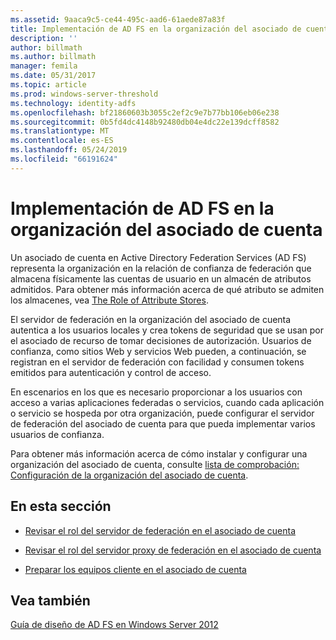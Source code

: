 ```yaml
---
ms.assetid: 9aaca9c5-ce44-495c-aad6-61aede87a83f
title: Implementación de AD FS en la organización del asociado de cuenta
description: ''
author: billmath
ms.author: billmath
manager: femila
ms.date: 05/31/2017
ms.topic: article
ms.prod: windows-server-threshold
ms.technology: identity-adfs
ms.openlocfilehash: bf21860603b3055c2ef2c9e7b77bb106eb06e238
ms.sourcegitcommit: 0b5fd4dc4148b92480db04e4dc22e139dcff8582
ms.translationtype: MT
ms.contentlocale: es-ES
ms.lasthandoff: 05/24/2019
ms.locfileid: "66191624"
---
```

# <a name="deploying-ad-fs-in-the-account-partner-organization"></a>Implementación de AD FS en la organización del asociado de cuenta

Un asociado de cuenta en Active Directory Federation Services \(AD FS\) representa la organización en la relación de confianza de federación que almacena físicamente las cuentas de usuario en un almacén de atributos admitidos. Para obtener más información acerca de qué atributo se admiten los almacenes, vea [The Role of Attribute Stores](../../ad-fs/technical-reference/The-Role-of-Attribute-Stores.md).  
  
El servidor de federación en la organización del asociado de cuenta autentica a los usuarios locales y crea tokens de seguridad que se usan por el asociado de recurso de tomar decisiones de autorización. Usuarios de confianza, como sitios Web y servicios Web pueden, a continuación, se registran en el servidor de federación con facilidad y consumen tokens emitidos para autenticación y control de acceso.  
  
En escenarios en los que es necesario proporcionar a los usuarios con acceso a varias aplicaciones federadas o servicios, cuando cada aplicación o servicio se hospeda por otra organización, puede configurar el servidor de federación del asociado de cuenta para que pueda implementar varios usuarios de confianza.  
  
Para obtener más información acerca de cómo instalar y configurar una organización del asociado de cuenta, consulte [lista de comprobación: Configuración de la organización del asociado de cuenta](../../ad-fs/deployment/Checklist--Configuring-the-Account-Partner-Organization.md).  
  
## <a name="in-this-section"></a>En esta sección  
  
-   [Revisar el rol del servidor de federación en el asociado de cuenta](Review-the-Role-of-the-Federation-Server-in-the-Account-Partner.md)  
  
-   [Revisar el rol del servidor proxy de federación en el asociado de cuenta](Review-the-Role-of-the-Federation-Server-Proxy-in-the-Account-Partner.md)  
  
-   [Preparar los equipos cliente en el asociado de cuenta](Prepare-Client-Computers-in-the-Account-Partner.md)  
  
## <a name="see-also"></a>Vea también
[Guía de diseño de AD FS en Windows Server 2012](AD-FS-Design-Guide-in-Windows-Server-2012.md)
